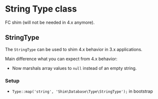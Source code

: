 # String Type class

FC shim (will not be needed in 4.x anymore).

## StringType
The `StringType` can be used to shim 4.x behavior in 3.x applications.

Main difference what you can expect from 4.x behavior:
- Now marshals array values to `null` instead of an empty string.

### Setup

- `Type::map('string', 'Shim\Database\Type\StringType');` in bootstrap
